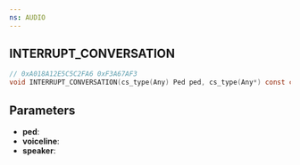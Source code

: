 ```yaml
---
ns: AUDIO
---
```

## INTERRUPT_CONVERSATION

```c
// 0xA018A12E5C5C2FA6 0xF3A67AF3
void INTERRUPT_CONVERSATION(cs_type(Any) Ped ped, cs_type(Any*) const char* voiceline, cs_type(Any*) const char* speaker);
```


## Parameters
* **ped**: 
* **voiceline**: 
* **speaker**: 


